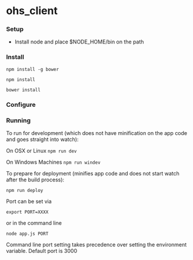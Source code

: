 ohs_client
==========

### Setup

* Install node and place $NODE_HOME/bin on the path

### Install
`npm install -g bower`

`npm install`

`bower install`

### Configure


### Running
To run for development (which does not have minification on the app code and goes straight into watch):

On OSX or Linux
`npm run dev`

On Windows Machines
`npm run windev`

To prepare for deployment (minifies app code and does not start watch after the build process):

`npm run deploy`

Port can be set via

`export PORT=XXXX`

or in the command line

`node app.js PORT`

Command line port setting takes precedence over setting the environment variable.
Default port is 3000
